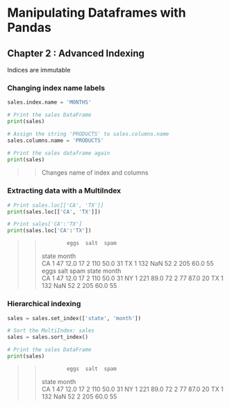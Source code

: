 # Manipulating Dataframes with Pandas

## Chapter 2 : Advanced Indexing

Indices are immutable
### Changing index name labels
```python
sales.index.name = 'MONTHS'

# Print the sales DataFrame
print(sales)

# Assign the string 'PRODUCTS' to sales.columns.name 
sales.columns.name = 'PRODUCTS'

# Print the sales dataframe again
print(sales)
```
>>Changes name of index and columns

### Extracting data with a MultiIndex
```python
# Print sales.loc[['CA', 'TX']]
print(sales.loc[['CA', 'TX']])

# Print sales['CA':'TX']
print(sales.loc['CA':'TX'])
```
>>             eggs  salt  spam
>>state month                  
>>CA    1        47  12.0    17
>>      2       110  50.0    31
>>TX    1       132   NaN    52
>>      2       205  60.0    55
>>             eggs  salt  spam
>>state month                  
>>CA    1        47  12.0    17
>>      2       110  50.0    31
>>NY    1       221  89.0    72
>>      2        77  87.0    20
>>TX    1       132   NaN    52
>>      2       205  60.0    55

### Hierarchical indexing
```python
sales = sales.set_index(['state', 'month'])

# Sort the MultiIndex: sales
sales = sales.sort_index()

# Print the sales DataFrame
print(sales)
```
>>             eggs  salt  spam
>>state month                  
>>CA    1        47  12.0    17
>>      2       110  50.0    31
>>NY    1       221  89.0    72
>>      2        77  87.0    20
>>TX    1       132   NaN    52
>>      2       205  60.0    55

